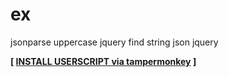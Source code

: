 # ex
jsonparse uppercase jquery
find string json jquery

**[ [INSTALL USERSCRIPT via tampermonkey](https://github.com/cedfer2/ex/raw/main/Songsterr%20downloader.user.js) ]**
